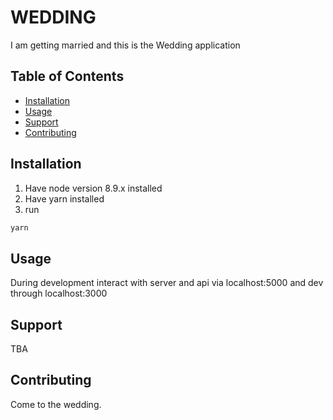 # WEDDING

I am getting married and this is the Wedding application

## Table of Contents

- [Installation](#installation)
- [Usage](#usage)
- [Support](#support)
- [Contributing](#contributing)

## Installation

1. Have node version 8.9.x installed
2. Have yarn installed
3. run 

```sh
yarn
```

## Usage

During development interact with server and api via localhost:5000 and dev through localhost:3000


## Support

TBA

## Contributing

Come to the wedding.